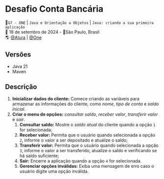 # Desafio Conta Bancária
🚩`G7 - ONE` | `Java e Orientação a Objetos` | `Java: criando a sua primeira aplicação`<br>
📅 18 de setembro de 2024 - 📍São Paulo, Brasil<br>
🌎 [@Alura](https://www.alura.com.br/) | [@One](https://www.oracle.com/br/)<br>

## Versões
- Java 21
- Maven 

## Descrição
1. **Inicializar dados do cliente:** Comece criando as variáveis para armazenar as informações do cliente, como _nome_, _tipo de conta_ e _saldo inicial_.
2. **Criar o menu de opções:** _consultar saldo_, _receber valor_, _transferir valor_ e _sair_. 
   1. **Consultar saldo:** Mostre o _saldo atual_ do cliente quando a opção `1` for selecionada;
   2. **Receber valor:** Permita que o usuário quando selecionada a opção `2`, informe o valor a ser depositado e atualize o saldo;
   3. **Transferir valor:** Permita que o usuário quando selecionada a opção `3`, informe o valor a ser transferido, atualize o saldo e verificando se há saldo suficiente;
   4. **Sair:** Encerre a aplicação quando a opção `4` for selecionada.
   5. **Gerenciar opções inválidas:** Exiba uma mensagem de erro caso o usuário digite uma opção inválida.

